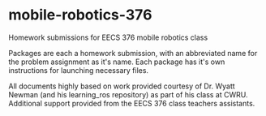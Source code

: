 # mobile-robotics-376
Homework submissions for EECS 376 mobile robotics class

Packages are each a homework submission, with an abbreviated name for the problem assignment as it's name.
Each package has it's own instructions for launching necessary files.

All documents highly based on work provided courtesy of Dr. Wyatt Newman (and his learning_ros repository) as part of his class at CWRU.
Additional support provided from the EECS 376 class teachers assistants.
